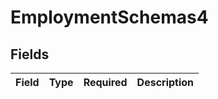 # EmploymentSchemas4


## Fields

| Field       | Type        | Required    | Description |
| ----------- | ----------- | ----------- | ----------- |